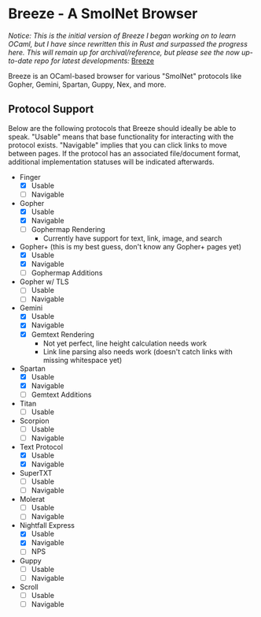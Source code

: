 # Breeze - A SmolNet Browser

*Notice: This is the initial version of Breeze I began working on to learn OCaml, but I have since rewritten this in Rust and surpassed the progress here. This will remain up for archival/reference, but please see the now up-to-date repo for latest developments:* [Breeze](https://github.com/msub2/breeze)

Breeze is an OCaml-based browser for various "SmolNet" protocols like Gopher, Gemini, Spartan, Guppy, Nex, and more.

## Protocol Support

Below are the following protocols that Breeze should ideally be able to speak. "Usable" means that base functionality for interacting with the protocol exists. "Navigable" implies that you can click links to move between pages. If the protocol has an associated file/document format, additional implementation statuses will be indicated afterwards.

- Finger
  - [x] Usable
  - [ ] Navigable
- Gopher
  - [x] Usable
  - [x] Navigable
  - [ ] Gophermap Rendering
    - Currently have support for text, link, image, and search 
- Gopher+ (this is my best guess, don't know any Gopher+ pages yet)
  - [x] Usable 
  - [x] Navigable
  - [ ] Gophermap Additions
- Gopher w/ TLS
  - [ ] Usable
  - [ ] Navigable
- Gemini
  - [x] Usable
  - [x] Navigable
  - [x] Gemtext Rendering
    - Not yet perfect, line height calculation needs work
    - Link line parsing also needs work (doesn't catch links with missing whitespace yet)
- Spartan
  - [x] Usable
  - [x] Navigable
  - [ ] Gemtext Additions
- Titan
  - [ ] Usable
- Scorpion
  - [ ] Usable
  - [ ] Navigable
- Text Protocol
  - [x] Usable
  - [x] Navigable
- SuperTXT
  - [ ] Usable
  - [ ] Navigable
- Molerat
  - [ ] Usable
  - [ ] Navigable
- Nightfall Express
  - [x] Usable
  - [x] Navigable
  - [ ] NPS
- Guppy
  - [ ] Usable
  - [ ] Navigable
- Scroll
  - [ ] Usable
  - [ ] Navigable
